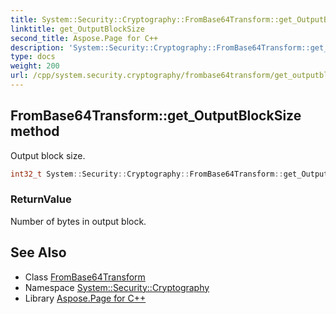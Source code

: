 ```yaml
---
title: System::Security::Cryptography::FromBase64Transform::get_OutputBlockSize method
linktitle: get_OutputBlockSize
second_title: Aspose.Page for C++
description: 'System::Security::Cryptography::FromBase64Transform::get_OutputBlockSize method. Output block size in C++.'
type: docs
weight: 200
url: /cpp/system.security.cryptography/frombase64transform/get_outputblocksize/
---
```

## FromBase64Transform::get_OutputBlockSize method


Output block size.

```cpp
int32_t System::Security::Cryptography::FromBase64Transform::get_OutputBlockSize()
```


### ReturnValue

Number of bytes in output block.

## See Also

* Class [FromBase64Transform](../)
* Namespace [System::Security::Cryptography](../../)
* Library [Aspose.Page for C++](../../../)
